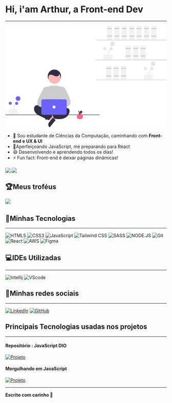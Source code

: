 # Hi, i'am Arthur, a Front-end Dev
---

![MyImage](./undraw_freelancer_re_irh4.svg)

- 🔭 Sou estudante de Ciências da Computação, caminhando com __Front-end e UX & UI__
- 🌱Aperfeiçoando JavaScript, me preparando para React
- 😄 Desenvolvendo e aprendendo todos os dias!
- ⚡ Fun fact: Front-end é deixar páginas dinâmicas!

<a href="https://github.com/Arthur-KF18/github-readme-stats">
  <img height=200 align="center" src="https://github-readme-stats-arthur-kf18.vercel.app/api?username=Arthur-KF18&theme=holi" />
</a>
<a href="https://github.com/Arthur-KF18/convoychat">
  <img height=200 align="center" src="https://github-readme-stats-arthur-kf18.vercel.app/api/top-langs?username=Arthur-KF18&layout=compact&langs_count=8&card_width=320&theme=holi" />
</a>

## 🏆Meus troféus

![](https://github-profile-trophy.vercel.app/?username=Arthur-KF18&theme=nord&no-bg=false&margin-w=4)

## 🚀Minhas Tecnologias

---
![HTML5](https://img.shields.io/badge/HTML5-E34F26?style=for-the-badge&logo=html5&logoColor=white) ![CSS3](https://img.shields.io/badge/CSS3-1572B6?style=for-the-badge&logo=css3&logoColor=white) ![JavaScript](https://img.shields.io/badge/JavaScript-323330?style=for-the-badge&logo=javascript&logoColor=F7DF1E) ![Tailwind CSS](https://img.shields.io/badge/Tailwind_CSS-38B2AC?style=for-the-badge&logo=tailwind-css&logoColor=white) ![SASS](https://img.shields.io/badge/Sass-CC6699?style=for-the-badge&logo=sass&logoColor=white) ![NODE.JS](https://img.shields.io/badge/Node.js-43853D?style=for-the-badge&logo=node.js&logoColor=white) ![Git](https://img.shields.io/badge/Git-E34F26?style=for-the-badge&logo=git&logoColor=white) ![React](https://img.shields.io/badge/React-20232A?style=for-the-badge&logo=react&logoColor=61DAFB) ![AWS](https://img.shields.io/badge/Amazon_AWS-232F3E?style=for-the-badge&logo=amazon-aws&logoColor=white) ![Figma](https://img.shields.io/badge/Figma-e894ff?style=for-the-badge&logo=figma&logoColor=white)

## 💻IDEs Utilizadas

---
![Intellij](https://img.shields.io/badge/IntelliJ_IDEA-000000.svg?style=for-the-badge&logo=intellij-idea&logoColor=white) ![VScode](https://img.shields.io/badge/Visual_Studio_Code-0078D4?style=for-the-badge&logo=visual%20studio%20code&logoColor=white)

## 🧭Minhas redes sociais

---
[![LinkedIn](https://img.shields.io/badge/LinkedIn-0077B5?style=for-the-badge&logo=linkedin&logoColor=white)](https://www.linkedin.com/in/arthurkfelismino/) [![GitHub](https://img.shields.io/badge/GitHub-100000?style=for-the-badge&logo=github&logoColor=white)](https://github.com/Arthur-KF18)

## Principais Tecnologias usadas nos projetos

---

#### Repositório : JavaScript DIO

[![Projeto](https://img.shields.io/github/languages/top/Arthur-KF18/JavaScript-DIO?color=yellow&label=JavaScript&style=for-the-badge)](https://github.com/Arthur-KF18/Projeto-Portfolio-Create-Cloud-Computing)

#### Mergulhando em JavaScript

[![Projeto](https://img.shields.io/github/languages/top/Arthur-KF18/Mergulhando-em-JavaScript?color=blue&label=TypeScript&style=for-the-badge)](https://github.com/Arthur-KF18/Sass-CSS)

---
<b align="center">Escrito com carinho 💙</b>

